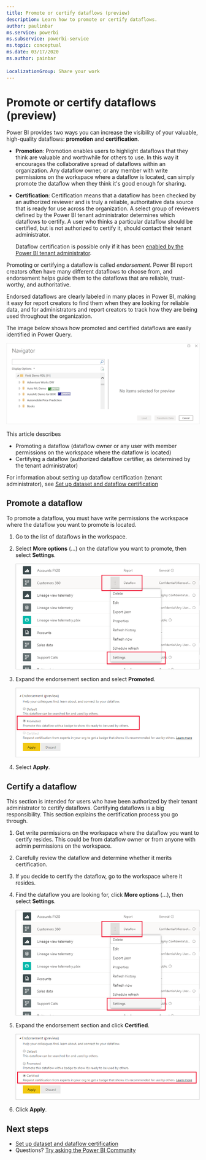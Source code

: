 ```yaml
---
title: Promote or certify dataflows (preview)
description: Learn how to promote or certify dataflows.
author: paulinbar
ms.service: powerbi
ms.subservice: powerbi-service
ms.topic: conceptual
ms.date: 03/17/2020
ms.author: painbar

LocalizationGroup: Share your work
---
```

# Promote or certify dataflows (preview)

Power BI provides two ways you can increase the visibility of your valuable, high-quality dataflows: **promotion** and **certification**.

* **Promotion**: Promotion enables users to highlight dataflows that they think are valuable and worthwhile for others to use. In this way it encourages the collaborative spread of dataflows within an organization. Any dataflow owner, or any member with write permissions on the workspace where a dataflow is located, can simply promote the dataflow when they think it's good enough for sharing.

* **Certification**: Certification means that a dataflow has been checked by an authorized reviewer and is truly a reliable, authoritative data source that is ready for use across the organization. A select group of reviewers defined by the Power BI tenant administrator determines which dataflows to certify. A user who thinks a particular dataflow should be certified, but is not authorized to certify it, should contact their tenant administrator.

  Dataflow certification is possible only if it has been [enabled by the Power BI tenant administrator](../admin/service-admin-setup-certification.md).

Promoting or certifying a dataflow is called *endorsement*. Power BI report creators often have many different dataflows to choose from, and endorsement helps guide them to the dataflows that are reliable, trust-worthy, and authoritative.

Endorsed dataflows are clearly labeled in many places in Power BI, making it easy for report creators to find them when they are looking for reliable data, and for administrators and report creators to track how they are being used throughout the organization.

The image below shows how promoted and certified dataflows are easily identified in Power Query.

![Endorsed dataflows highlighted in Power Query](media/service-dataflows-promote-certify/powerbi-dataflow-endorsement-power-query.png)

This article describes
* Promoting a dataflow (dataflow owner or any user with member permissions on the workspace where the dataflow is located)
* Certifying a dataflow (authorized dataflow certifier, as determined by the tenant administrator)

For information about setting up dataflow certification (tenant administrator), see [Set up dataset and dataflow certification](../admin/service-admin-setup-certification.md)


## Promote a dataflow

To promote a dataflow, you must have write permissions the workspace where the dataflow you want to promote is located.

1. Go to the list of dataflows in the workspace.
 
1. Select **More options** (...) on the dataflow you want to promote, then select **Settings**.

    ![Select the ellipsis on the dataflow](media/service-dataflows-promote-certify/power-bi-dataflow-settings.png)

1. Expand the endorsement section and select **Promoted**.

    ![Select Promoted and Apply](media/service-dataflows-promote-certify/power-bi-dataflow-promoted-endorsement.png)

1. Select **Apply**.

## Certify a dataflow

This section is intended for users who have been authorized by their tenant administrator to certify dataflows. Certifying dataflows is a big responsibility. This section explains the certification process you go through.

1. Get write permissions on the workspace where the dataflow you want to certify resides. This could be from dataflow owner or from anyone with admin permissions on the workspace. 

1. Carefully review the dataflow and determine whether it merits certification.

1. If you decide to certify the dataflow, go to the workspace where it resides.
 
1. Find the dataflow you are looking for, click **More options** (...), then select **Settings**.

    ![Select the ellipsis on the dataset or dataflow](media/service-dataflows-promote-certify/power-bi-dataflow-settings.png)

1. Expand the endorsement section and click **Certified**. 

    ![Click the Learn more link](media/service-dataflows-promote-certify/service-certify-datasets-dataflows.png)

2. Click **Apply**.

## Next steps

* [Set up dataset and dataflow certification](../admin/service-admin-setup-certification.md)
* Questions? [Try asking the Power BI Community](https://community.powerbi.com/)